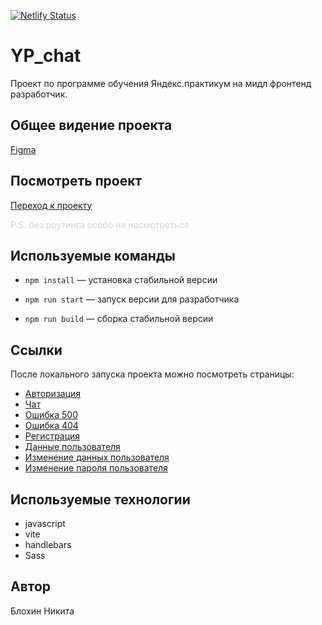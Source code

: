 [![Netlify Status](https://api.netlify.com/api/v1/badges/128d1d0c-c6e2-447a-9142-91cb2b87d111/deploy-status)](https://app.netlify.com/sites/chimerical-beignet-75621a/deploys)

# YP_chat

Проект по программе обучения Яндекс.практикум на мидл фронтенд разработчик.

## Общее видение проекта

[Figma](https://www.figma.com/design/nYh6OkmJRgXXwICia7oA8v/Стиль-чата-для-проекта-ЯП?node-id=0-1&p=f&t=sKClgouoI06Ynk8M-0)

## Посмотреть проект

[Переход к проекту](https://magnificent-youtiao-a951d6.netlify.app/)

<span style="color:lightgray">P.S. без роутинга особо не насмотреться</span>

## Используемые команды

- `npm install` — установка стабильной версии

- `npm run start` — запуск версии для разработчика

- `npm run build` — cборка стабильной версии

## Ссылки

После локального запуска проекта можно посмотреть страницы:

- [Авторизация](http://localhost:3000/src/pages/Auth/Authorization/Authorization.html)
- [Чат](http://localhost:3000/src/pages/Chat/Chat.html)
- [Ошибка 500](http://localhost:3000/src/pages/Error/500/500.html)
- [Ошибка 404](http://localhost:3000/src/pages/Error/404/404.htmll)
- [Регистрация](http://localhost:3000/src/pages/Auth/Registrations/Registrations.html)
- [Данные пользователя](http://localhost:3000/src/pages/UserSettings/UserSettingsStatus/UserSettingsStatus.html)
- [Изменение данных пользователя](http://localhost:3000/src/pages/UserSettings/UserSettingsEdit/UserSettingsEdit.html)
- [Изменение пароля пользователя](http://localhost:3000/src/pages/UserSettings/UserSettingsPasswordEdit/UserSettingsPasswordEdit.html)

## Используемые технологии

- javascript
- vite
- handlebars
- Sass

## Автор

Блохин Никита
